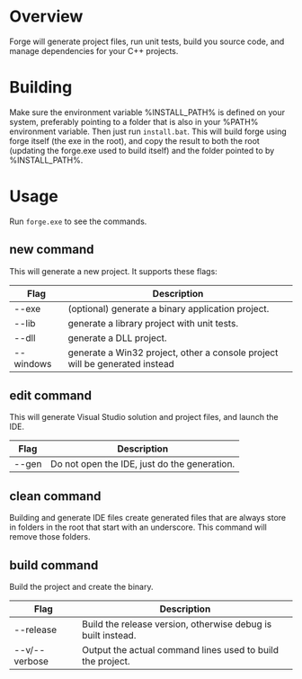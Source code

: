 # Overview

Forge will generate project files, run unit tests, build you source code, and manage dependencies for your C++ projects.

# Building

Make sure the environment variable %INSTALL_PATH% is defined on your system, preferably pointing to a folder that is also in your %PATH%
environment variable.  Then just run `install.bat`.  This will build forge using forge itself (the exe in the root), and copy the result
to both the root (updating the forge.exe used to build itself) and the folder pointed to by %INSTALL_PATH%.

# Usage

Run `forge.exe` to see the commands.

## new command

This will generate a new project.  It supports these flags:

| Flag            | Description
|-----------------|-------------------------------------------------------------
| --exe           | (optional) generate a binary application project.
| --lib           | generate a library project with unit tests.
| --dll           | generate a DLL project.
| --windows       | generate a Win32 project, other a console project will be generated instead

## edit command

This will generate Visual Studio solution and project files, and launch the IDE.

| Flag            | Description
|-----------------|-------------------------------------------------------------
| --gen           | Do not open the IDE, just do the generation.

## clean command

Building and generate IDE files create generated files that are always store in folders in the root that start with an underscore.  This
command will remove those folders.

## build command

Build the project and create the binary.

| Flag            | Description
|-----------------|-------------------------------------------------------------
| --release       | Build the release version, otherwise debug is built instead.
| --v/--verbose   | Output the actual command lines used to build the project.


